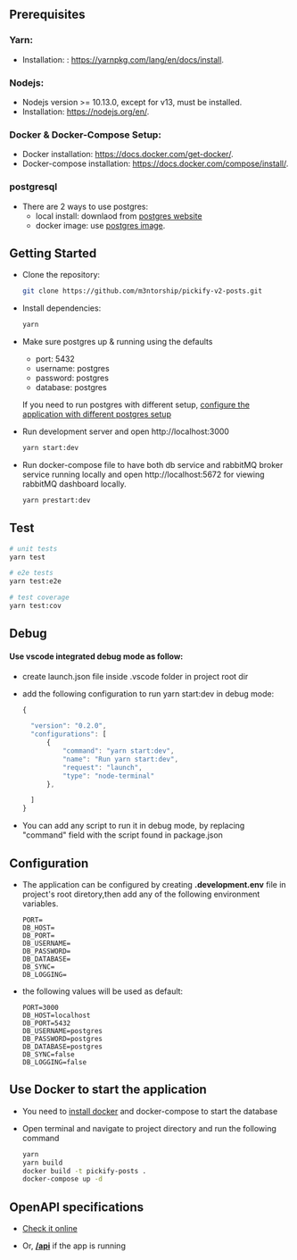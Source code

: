 ## Prerequisites

### Yarn:

- Installation: : https://yarnpkg.com/lang/en/docs/install.

### Nodejs:

- Nodejs version >= 10.13.0, except for v13, must be installed.
- Installation: https://nodejs.org/en/.

### Docker & Docker-Compose Setup:

- Docker installation: https://docs.docker.com/get-docker/.
- Docker-compose installation: https://docs.docker.com/compose/install/.

### postgresql

- There are 2 ways to use postgres:
  - local install: downlaod from [postgres website](https://www.postgresql.org/download/)
  - docker image: use [postgres image](https://hub.docker.com/_/postgres).

## Getting Started

- Clone the repository:

  ```bash
  git clone https://github.com/m3ntorship/pickify-v2-posts.git
  ```

- Install dependencies:

  ```bash
  yarn
  ```

- Make sure postgres up & running using the defaults

  - port: 5432
  - username: postgres
  - password: postgres
  - database: postgres

  If you need to run postgres with different setup, [configure the application with different postgres setup](##Configuration)

- Run development server and open http://localhost:3000

  ```bash
  yarn start:dev
  ```
- Run docker-compose file to have both db service and rabbitMQ broker service running locally and open http://localhost:5672 for viewing rabbitMQ dashboard locally.

  ```bash
  yarn prestart:dev
  ```


## Test

```bash
# unit tests
yarn test

# e2e tests
yarn test:e2e

# test coverage
yarn test:cov
```

## Debug

#### Use vscode integrated debug mode as follow:

- create launch.json file inside .vscode folder in project root dir
- add the following configuration to run yarn start:dev in debug mode:

  ```javascript
  {

    "version": "0.2.0",
    "configurations": [
        {
            "command": "yarn start:dev",
            "name": "Run yarn start:dev",
            "request": "launch",
            "type": "node-terminal"
        },

    ]
  }
  ```

- You can add any script to run it in debug mode, by replacing "command" field with the script found in package.json

## Configuration

- The application can be configured by creating **.development.env** file in project's root diretory,then add any of the following environment variables.

  ```
  PORT=
  DB_HOST=
  DB_PORT=
  DB_USERNAME=
  DB_PASSWORD=
  DB_DATABASE=
  DB_SYNC=
  DB_LOGGING=
  ```

- the following values will be used as default:

  ```
  PORT=3000
  DB_HOST=localhost
  DB_PORT=5432
  DB_USERNAME=postgres
  DB_PASSWORD=postgres
  DB_DATABASE=postgres
  DB_SYNC=false
  DB_LOGGING=false
  ```

## Use Docker to start the application

- You need to [install docker](#docker-&-docker-compose-setup) and docker-compose to start the database

- Open terminal and navigate to project directory and run the following command

  ```bash
  yarn
  yarn build
  docker build -t pickify-posts .
  docker-compose up -d
  ```

## OpenAPI specifications

- [Check it online](https://petstore.swagger.io/?url=https://raw.githubusercontent.com/m3ntorship/pickify-v2-posts/development/openAPI/post.openAPI.yml)

- Or, <ins>**/api**</ins> if the app is running
